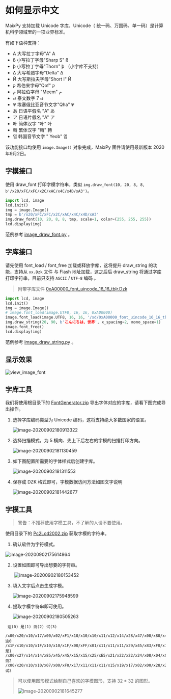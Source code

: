 如何显示中文
============

MaixPy 支持加载 Unicode 字库，Unicode（ 统一码、万国码、单一码）是计算机科学领域里的一项业界标准。

有如下语种支持：

* A 大写拉丁字母"A" A
* ß 小写拉丁字母"Sharp S" ß
* þ 小写拉丁字母"Thorn" þ （小字库不支持）
* Δ 大写希腊字母"Delta" Δ
* Й 大写斯拉夫字母"Short I" Й
* ק 希伯来字母"Qof" ק
* م 阿拉伯字母 "Meem" م
* ๗ 泰文数字 7 ๗
* ቐ 埃塞俄比亚音节文字"Qha" ቐ
* あ 日语平假名 "A" あ
* ア 日语片假名 "A" ア
* 叶 简体汉字 "叶" 叶
* 轉 繁体汉字 "轉" 轉
* 엽 韩国音节文字 " Yeob" 엽

该功能接口均使用 `image.Image()` 对象完成，MaixPy 固件请使用最新版本 2020年9月2日。

## 字模接口

使用 draw_font 打印字模字符串，类似 `img.draw_font(10, 20, 8, 8,  b'/x20/xFC/xFC/x2C/xAC/x4C/x4D/xA3')`。

```python
import lcd, image
lcd.init()
img = image.Image()
tmp = b'/x20/xFC/xFC/x2C/xAC/x4C/x4D/xA3'
img.draw_font(10, 20, 8, 8, tmp, scale=1, color=(255, 255, 255))
lcd.display(img)
```

范例参考 [image_draw_font.py](image_draw_font.py) 。

## 字库接口

请先使用 font_load / font_free 加载或释放字库，这将提升 draw_string 的功能，支持从  `xx.Dzk` 文件 与 Flash 地址加载，这之后后 draw_string 将通过字库打印字符串，目前只支持 `ASCII` / `UTF-8` 编码 。

> 附带字库文件 [0xA00000_font_uincode_16_16_tblr.Dzk](./tools/0xA00000_font_uincode_16_16_tblr.Dzk) 

```python
import lcd, image
lcd.init()
img = image.Image()
# image.font_load(image.UTF8, 16, 16, 0xA00000)
image.font_load(image.UTF8, 16, 16, '/sd/0xA00000_font_uincode_16_16_tblr.Dzk')
img.draw_string(20, 90, b'こんにちは、世界', x_spacing=2, mono_space=1)
image.font_free()
lcd.display(img)
```

范例参考 [image_draw_string.py](image_draw_string.py) 。

## 显示效果

![view_image_font](./view_image_font.jpg)

## 字库工具

我们将使用根目录下的 [FontGenerator.zip](./tools/FontGenerator.zip) 导出字体对应的字库，请看下图完成导出操作。

1. 选择字库编码类型为 Unicode 编码，这将支持绝大多数国家的语言。

   ![image-20200902180913322](./image-20200902180913322.png)

2. 选择扫描模式，为 5 横向、先上下后左右的字模的扫描打印方向。

   ![image-20200902181130459](./image-20200902181130459.png)

3. 如下图配置所需要的字体样式后创建字库。

   ![image-20200902181311553](./image-20200902181311553.png)

4. 保存成 DZK 格式即可，字模数据访问方法如图文字说明

   ![image-20200902181442677](./image-20200902181442677.png)

## 字模工具

> 警告：不推荐使用字模工具，不了解的人请不要使用。

使用目录下的 [Pc2Lcd2002.zip](./tools/Pc2Lcd2002.zip)  获取字模的字符串。

1. 确认软件为字符模式。

![image-20200902175614964](./image-20200902175614964.png)



2. 设置如图即可导出想要的字符串。

   ​	![image-20200902180153452](./image-20200902180153452.png)

3. 填入文字后点击生成字模。

   ![image-20200902175948599](./image-20200902175948599.png)

4. 提取字模字符串即可使用。

   ![image-20200902180505263](./image-20200902180505263.png)

```
 这(0) 是(1) 测(2) 试(3)

/x00/x20/x10/x17/x00/x02/xF1/x10/x10/x10/x11/x12/x14/x28/x47/x00/x80/x40/x40/xFC/x10/x10/x20/xA0/x40/xA0/x10/x08/x08/x00/xFE/x00这0
/x1F/x10/x10/x1F/x10/x10/x1F/x00/xFF/x01/x11/x11/x11/x29/x45/x83/xF0/x10/x10/xF0/x10/x10/xF0/x00/xFE/x00/x00/xF8/x00/x00/x00/xFE是1
/x00/x27/x14/x14/x85/x45/x45/x15/x15/x25/xE5/x21/x22/x22/x24/x08/x04/xC4/x44/x54/x54/x54/x54/x54/x54/x54/x54/x04/x84/x44/x14/x08测2
/x00/x20/x10/x10/x07/x00/xF0/x17/x11/x11/x11/x15/x19/x17/x02/x00/x28/x24/x24/x20/xFE/x20/x20/xE0/x20/x10/x10/x10/xCA/x0A/x06/x02试3
```

> 可以使用图形模式绘制自己喜欢的字模图形，支持 32 * 32 的图形。
>
> ![image-20200902181645277](./image-20200902181645277.png)
